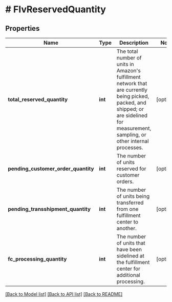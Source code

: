 # # FIvReservedQuantity

## Properties

Name | Type | Description | Notes
------------ | ------------- | ------------- | -------------
**total_reserved_quantity** | **int** | The total number of units in Amazon&#39;s fulfillment network that are currently being picked, packed, and shipped; or are sidelined for measurement, sampling, or other internal processes. | [optional]
**pending_customer_order_quantity** | **int** | The number of units reserved for customer orders. | [optional]
**pending_transshipment_quantity** | **int** | The number of units being transferred from one fulfillment center to another. | [optional]
**fc_processing_quantity** | **int** | The number of units that have been sidelined at the fulfillment center for additional processing. | [optional]

[[Back to Model list]](../../README.md#models) [[Back to API list]](../../README.md#endpoints) [[Back to README]](../../README.md)
